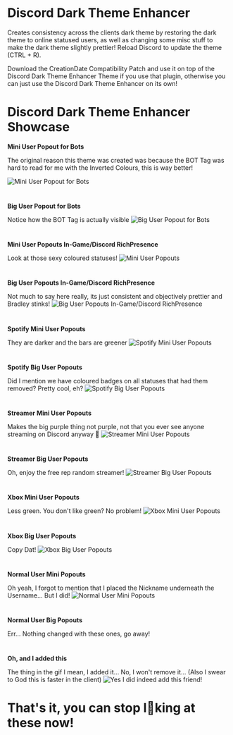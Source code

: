 # Discord Dark Theme Enhancer
Creates consistency across the clients dark theme by restoring the dark theme to online statused users, as well as changing some misc stuff to make the dark theme slightly prettier! Reload Discord to update the theme (CTRL + R).

Download the CreationDate Compatibility Patch and use it on top of the Discord Dark Theme Enhancer Theme if you use that plugin, otherwise
you can just use the Discord Dark Theme Enhancer on its own!

# Discord Dark Theme Enhancer Showcase
**Mini User Popout for Bots**

The original reason this theme was created was because the BOT Tag was hard to read for me with the Inverted Colours, this is way better!

![Mini User Popout for Bots](https://github.com/WapourVave/BetterDiscordClientMods/blob/gh-pages/ImageShowcases/DiscordDarkThemeEnhancerShowcase/4R1RZvb%5B1%5D.png)
#
**Big User Popout for Bots**

Notice how the BOT Tag is actually visible
![Big User Popout for Bots](https://github.com/WapourVave/BetterDiscordClientMods/blob/gh-pages/ImageShowcases/DiscordDarkThemeEnhancerShowcase/2WV1SXo%5B1%5D.png)
#
**Mini User Popouts In-Game/Discord RichPresence**

Look at those sexy coloured statuses!
![Mini User Popouts](https://github.com/WapourVave/BetterDiscordClientMods/blob/gh-pages/ImageShowcases/DiscordDarkThemeEnhancerShowcase/7DV1oGi%5B1%5D.png)
#
**Big User Popouts In-Game/Discord RichPresence**

Not much to say here really, its just consistent and objectively prettier and Bradley stinks!
![Big User Popouts In-Game/Discord RichPresence](https://github.com/WapourVave/BetterDiscordClientMods/blob/gh-pages/ImageShowcases/DiscordDarkThemeEnhancerShowcase/A38fJWQ%5B1%5D.png)
#
**Spotify Mini User Popouts**

They are darker and the bars are greener
![Spotify Mini User Popouts](https://github.com/WapourVave/BetterDiscordClientMods/blob/gh-pages/ImageShowcases/DiscordDarkThemeEnhancerShowcase/6d7nLfo%5B1%5D.png)
#
**Spotify Big User Popouts**

Did I mention we have coloured badges on all statuses that had them removed? Pretty cool, eh?
![Spotify Big User Popouts](https://github.com/WapourVave/BetterDiscordClientMods/blob/gh-pages/ImageShowcases/DiscordDarkThemeEnhancerShowcase/27PGGta%5B1%5D.png)
#
**Streamer Mini User Popouts**

Makes the big purple thing not purple, not that you ever see anyone streaming on Discord anyway 👀
![Streamer Mini User Popouts](https://github.com/WapourVave/BetterDiscordClientMods/blob/gh-pages/ImageShowcases/DiscordDarkThemeEnhancerShowcase/tn9TPoR%5B1%5D.png)
#
**Streamer Big User Popouts**

Oh, enjoy the free rep random streamer!
![Streamer Big User Popouts](https://github.com/WapourVave/BetterDiscordClientMods/blob/gh-pages/ImageShowcases/DiscordDarkThemeEnhancerShowcase/4v5EJux%5B1%5D.png)
#
**Xbox Mini User Popouts**

Less green. You don't like green? No problem!
![Xbox Mini User Popouts](https://github.com/WapourVave/BetterDiscordClientMods/blob/gh-pages/ImageShowcases/DiscordDarkThemeEnhancerShowcase/72h1eum%5B1%5D.png)
#
**Xbox Big User Popouts**

Copy Dat!
![Xbox Big User Popouts](https://github.com/WapourVave/BetterDiscordClientMods/blob/gh-pages/ImageShowcases/DiscordDarkThemeEnhancerShowcase/4F8JUvp%5B1%5D.png)
#
**Normal User Mini Popouts**

Oh yeah, I forgot to mention that I placed the Nickname underneath the Username... But I did!
![Normal User Mini Popouts](https://github.com/WapourVave/BetterDiscordClientMods/blob/gh-pages/ImageShowcases/DiscordDarkThemeEnhancerShowcase/7Khwfwi%5B1%5D.png)
#
**Normal User Big Popouts**

Err... Nothing changed with these ones, go away!
#
**Oh, and I added this**

The thing in the gif I mean, I added it... No, I won't remove it... (Also I swear to God this is faster in the client)
![Yes I did indeed add this friend!](https://github.com/WapourVave/BetterDiscordClientMods/blob/gh-pages/ImageShowcases/DiscordDarkThemeEnhancerShowcase/8xDekpg%5B1%5D.gif)
# That's it, you can stop l👀king at these now!
